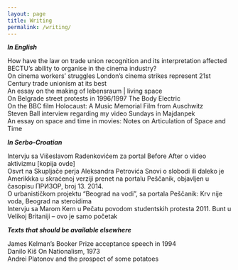 ```yaml
---
layout: page
title: Writing
permalink: /writing/
---
```


**_In English_**

How have the law on trade union recognition and its interpretation affected BECTU’s ability to organise in the cinema industry?  
On cinema workers’ struggles London’s cinema strikes represent 21st Century trade unionism at its best  
An essay on the making of lebensraum | living space  
On Belgrade street protests in 1996/1997 The Body Electric  
On the BBC film Holocaust: A Music Memorial Film from Auschwitz  
Steven Ball interview regarding my video Sundays in Majdanpek  
An essay on space and time in movies: Notes on Articulation of Space and Time  

**_In Serbo-Croatian_**

Intervju sa Višeslavom Radenkovićem za portal Before After o video aktivizmu [kopija ovde]  
Osvrt na Skupljače perja Aleksandra Petrovića Snovi o slobodi ili daleko je Amerikkka u skraćenoj verziji prenet na portalu Peščanik, objavljen u časopisu ПРИЗОР, broj 13. 2014.  
O urbanističkom projektu “Beograd na vodi”, sa portala Peščanik: Krv nije voda, Beograd na steroidima  
Intervju sa Marom Kern u Pečatu povodom studentskih protesta 2011. Bunt u Velikoj Britaniji – ovo je samo početak  

**_Texts that should be available elsewhere_**

James Kelman’s Booker Prize acceptance speech in 1994  
Danilo Kiš On Nationalism, 1973  
Andrei Platonov and the prospect of some potatoes  
